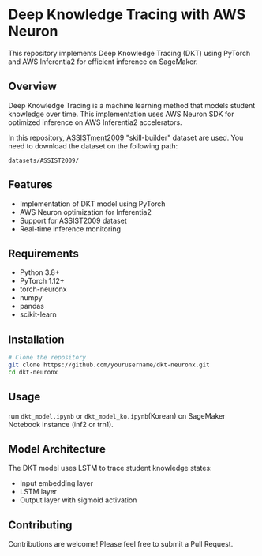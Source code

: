 # Deep Knowledge Tracing with AWS Neuron

This repository implements Deep Knowledge Tracing (DKT) using PyTorch and AWS Inferentia2 for efficient inference on SageMaker.

## Overview

Deep Knowledge Tracing is a machine learning method that models student knowledge over time. This implementation uses AWS Neuron SDK for optimized inference on AWS Inferentia2 accelerators.

In this repository, [ASSISTment2009](https://sites.google.com/site/assistmentsdata/home/assistment-2009-2010-data) "skill-builder" dataset are used. You need to download the dataset on the following path:

```
datasets/ASSIST2009/
```

## Features

- Implementation of DKT model using PyTorch
- AWS Neuron optimization for Inferentia2
- Support for ASSIST2009 dataset
- Real-time inference monitoring

## Requirements

- Python 3.8+
- PyTorch 1.12+
- torch-neuronx
- numpy
- pandas
- scikit-learn

## Installation

```bash
# Clone the repository
git clone https://github.com/yourusername/dkt-neuronx.git
cd dkt-neuronx
```

## Usage
run `dkt_model.ipynb` or `dkt_model_ko.ipynb`(Korean) on SageMaker Notebook instance (inf2 or trn1).

## Model Architecture

The DKT model uses LSTM to trace student knowledge states:
- Input embedding layer
- LSTM layer
- Output layer with sigmoid activation

## Contributing

Contributions are welcome! Please feel free to submit a Pull Request.